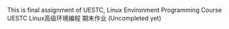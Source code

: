 This is final assignment of UESTC, Linux Environment Programming Course
UESTC Linux高级环境编程 期末作业 (Uncompleted yet)